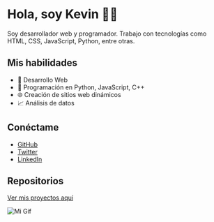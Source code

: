 # Hola, soy Kevin 👨‍💻

Soy desarrollador web y programador. Trabajo con tecnologías como HTML, CSS, JavaScript, Python, entre otras.

## Mis habilidades

- 🚀 Desarrollo Web
- 🔧 Programación en Python, JavaScript, C++
- 🌐 Creación de sitios web dinámicos
- 📈 Análisis de datos

## Conéctame

- [GitHub](https://github.com/Devone-12)
- [Twitter](https://twitter.com/tuusuario)
- [LinkedIn](https://linkedin.com/in/tuusuario)

## Repositorios

[Ver mis proyectos aquí](https://github.com/Devone-12?tab=repositories)

![Mi Gif](https://media.giphy.com/media/abcdef123456/giphy.gif)
